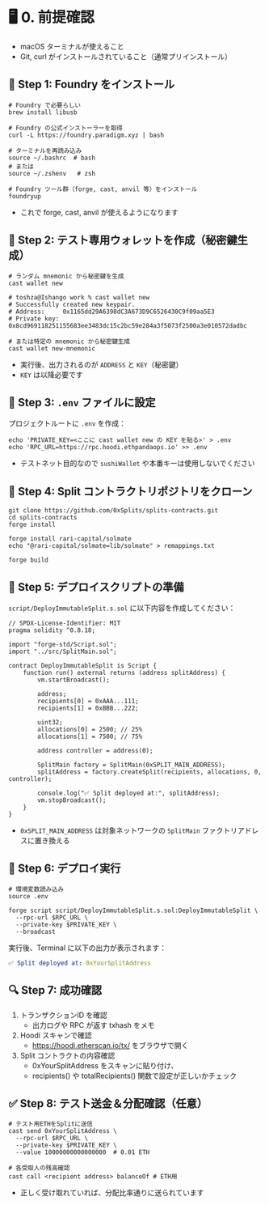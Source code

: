 # 🖥 0. 前提確認

- macOS ターミナルが使えること
- Git, curl がインストールされていること（通常プリインストール）

## 🧭 Step 1: Foundry をインストール

```
# Foundry で必要らしい
brew install libusb

# Foundry の公式インストーラーを取得
curl -L https://foundry.paradigm.xyz | bash

# ターミナルを再読み込み
source ~/.bashrc  # bash
# または
source ~/.zshenv   # zsh

# Foundry ツール群（forge, cast, anvil 等）をインストール
foundryup
```
- これで forge, cast, anvil が使えるようになります

## 🔐 Step 2: テスト専用ウォレットを作成（秘密鍵生成）

```
# ランダム mnemonic から秘密鍵を生成
cast wallet new

# toshza@Ishango work % cast wallet new
# Successfully created new keypair.
# Address:     0x1165dd29A6398dC3A673D9C6526430C9f09aa5E3
# Private key: 0x8cd969118251155683ee3483dc15c2bc59e284a3f5073f2500a3e010572dadbc

# または特定の mnemonic から秘密鍵生成
cast wallet new-mnemonic
```
- 実行後、出力されるのが `ADDRESS` と `KEY`（秘密鍵）
- `KEY` は以降必要です

## 💾 Step 3: `.env` ファイルに設定

プロジェクトルートに `.env` を作成：

```
echo 'PRIVATE_KEY=<ここに cast wallet new の KEY を貼る>' > .env
echo 'RPC_URL=https://rpc.hoodi.ethpandaops.io' >> .env
```
- テストネット目的なので `sushiWallet` や本番キーは使用しないでください

## 📁 Step 4: Split コントラクトリポジトリをクローン

```
git clone https://github.com/0xSplits/splits-contracts.git
cd splits-contracts
forge install

forge install rari-capital/solmate
echo "@rari-capital/solmate=lib/solmate" > remappings.txt

forge build
```

## 🧾 Step 5: デプロイスクリプトの準備

`script/DeployImmutableSplit.s.sol` に以下内容を作成してください：

```
// SPDX-License-Identifier: MIT
pragma solidity ^0.8.18;

import "forge-std/Script.sol";
import "../src/SplitMain.sol";

contract DeployImmutableSplit is Script {
    function run() external returns (address splitAddress) {
        vm.startBroadcast();

        address;
        recipients[0] = 0xAAA...111;
        recipients[1] = 0xBBB...222;

        uint32;
        allocations[0] = 2500; // 25%
        allocations[1] = 7500; // 75%

        address controller = address(0);

        SplitMain factory = SplitMain(0xSPLIT_MAIN_ADDRESS);
        splitAddress = factory.createSplit(recipients, allocations, 0, controller);

        console.log("✅ Split deployed at:", splitAddress);
        vm.stopBroadcast();
    }
}
```
- `0xSPLIT_MAIN_ADDRESS` は対象ネットワークの `SplitMain` ファクトリアドレスに置き換える

## 🔧 Step 6: デプロイ実行

```
# 環境変数読み込み
source .env

forge script script/DeployImmutableSplit.s.sol:DeployImmutableSplit \
  --rpc-url $RPC_URL \
  --private-key $PRIVATE_KEY \
  --broadcast
```

実行後、Terminal に以下の出力が表示されます：

```yaml
✅ Split deployed at: 0xYourSplitAddress
```

## 🔍 Step 7: 成功確認

1. トランザクションID を確認
    - 出力ログや RPC が返す txhash をメモ
1. Hoodi スキャンで確認
    - https://hoodi.etherscan.io/tx/<txhash> をブラウザで開く
1. Split コントラクトの内容確認
    - 0xYourSplitAddress をスキャンに貼り付け、
    - recipients() や totalRecipients() 関数で設定が正しいかチェック

## ✅ Step 8: テスト送金＆分配確認（任意）

```
# テスト用ETHをSplitに送信
cast send 0xYourSplitAddress \
  --rpc-url $RPC_URL \
  --private-key $PRIVATE_KEY \
  --value 10000000000000000  # 0.01 ETH

# 各受取人の残高確認
cast call <recipient address> balanceOf # ETH用
```
- 正しく受け取れていれば、分配比率通りに送られています
